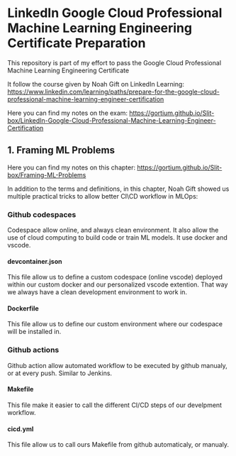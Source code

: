 # LinkedIn Google Cloud Professional Machine Learning Engineering Certificate Preparation
This repository is part of my effort to pass the Google Cloud Professional Machine Learning Engineering Certificate

It follow the course given by Noah Gift on LinkedIn Learning: https://www.linkedin.com/learning/paths/prepare-for-the-google-cloud-professional-machine-learning-engineer-certification

Here you can find my notes on the exam: https://gortium.github.io/Slit-box/LinkedIn-Google-Cloud-Professional-Machine-Learning-Engineer-Certification

## 1. Framing ML Problems
Here you can find my notes on this chapter: https://gortium.github.io/Slit-box/Framing-ML-Problems

In addition to the terms and definitions, in this chapter, Noah Gift showed us multiple practical tricks to allow better CI\CD workflow in MLOps:

### Github codespaces
Codespace allow online, and always clean environment. It also allow the use of cloud computing to build code or train ML models. It use docker and vscode.

#### devcontainer.json
This file allow us to define a custom codespace (online vscode) deployed within our custom docker and our personalized vscode extention. That way we always have a clean development environment to work in.

#### Dockerfile
This file allow us to define our custom environment where our codespace will be installed in.

### Github actions
Github action allow automated workflow to be executed by github manualy, or at every push. Similar to Jenkins.

#### Makefile
This file make it easier to call the different CI/CD steps of our develpment workflow.

#### cicd.yml
This file allow us to call ours Makefile from github automaticaly, or manualy.

